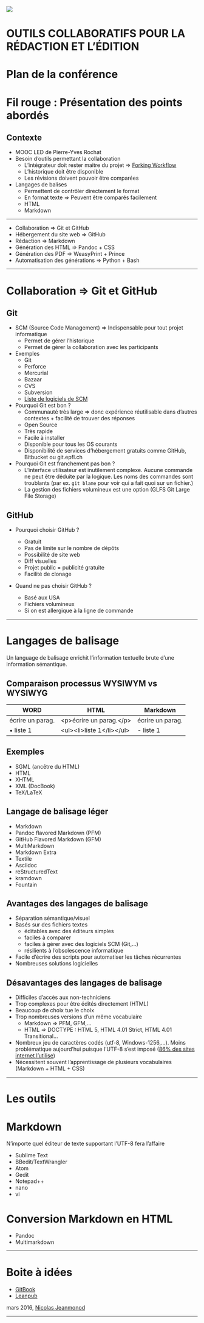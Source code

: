 
![](http://pyrochat.github.io/mooc-led/statiques/images/vignette.jpg)

**OUTILS COLLABORATIFS POUR LA RÉDACTION ET L’ÉDITION**
========================================

**Plan de la conférence**
========================================



# Fil rouge : Présentation des points abordés

## Contexte

- MOOC LED de Pierre-Yves Rochat
- Besoin d’outils permettant la collaboration
	- L’intégrateur doit rester maitre du projet ⇒ [Forking Workflow][1]
	- L’historique doit être disponible
	- Les révisions doivent pouvoir être comparées
- Langages de balises
	- Permettent de contrôler directement le format
	- En format texte ⇒ Peuvent être comparés facilement
	- HTML
	- Markdown


---

- Collaboration ⇒ Git et GitHub
- Hébergement du site web ⇒ GitHub
- Rédaction ⇒ Markdown
- Génération des HTML ⇒ Pandoc + CSS
- Génération des PDF ⇒ WeasyPrint + Prince
- Automatisation des générations ⇒ Python + Bash


---

# Collaboration ⇒ Git et GitHub

## Git

- SCM (Source Code Management) ⇒ Indispensable pour tout projet informatique
	- Permet de gérer l’historique
	- Permet de gérer la collaboration avec les participants
- Exemples
	- Git
	- Perforce
	- Mercurial
	- Bazaar
	- CVS
	- Subversion
	- [Liste de logiciels de SCM][2]
- Pourquoi Git est bon ?
	- Communauté très large ⇒ donc expérience réutilisable dans d’autres contextes + facilité de trouver des réponses
	- Open Source
	- Très rapide
	- Facile à installer
	- Disponible pour tous les OS courants
	- Disponibilité de services d’hébergement gratuits comme GitHub, Bitbucket ou git.epfl.ch
- Pourquoi Git est franchement pas bon ?
	- L’interface utilisateur est inutilement complexe. Aucune commande ne peut être déduite par la logique. Les noms des commandes sont troublants (par ex. `git blame` pour voir qui a fait quoi sur un fichier.)
	- La gestion des fichiers volumineux est une option (GLFS Git Large File Storage)

## GitHub

- Pourquoi choisir GitHub ?
	- Gratuit
	- Pas de limite sur le nombre de dépôts
	- Possibilité de site web
	- Diff visuelles
	- Projet public = publicité gratuite
	- Facilité de clonage

- Quand ne pas choisir GitHub ?
	- Basé aux USA
	- Fichiers volumineux
	- Si on est allergique à la ligne de commande

---

# Langages de balisage

Un language de balisage enrichit l’information textuelle brute d’une information sémantique.

## Comparaison processus WYSIWY**M** vs WYSIWY**G**

| WORD             | HTML                                  | Markdown         |
| --               | --                                    | --               |
| écrire un parag. | &lt;p>écrire un parag.&lt;/p>         | écrire un parag. |
| • liste 1        | &lt;ul>&lt;li>liste 1&lt;/li>&lt;/ul> | - liste 1        |

## Exemples

- SGML (ancêtre du HTML)
- HTML
- XHTML
- XML (DocBook)
- TeX/LaTeX

## Langage de balisage léger

- Markdown
- Pandoc flavored Markdown (PFM)
- GitHub Flavored Markdown (GFM)
- MultiMarkdown
- Markdown Extra
- Textile
- Asciidoc
- reStructuredText
- kramdown
- Fountain

## Avantages des langages de balisage

- Séparation sémantique/visuel
- Basés sur des fichiers textes
	- éditables avec des éditeurs simples
	- faciles à comparer
	- faciles à gérer avec des logiciels SCM (Git,...)
	- résilients à l’obsolescence informatique
- Facile d’écrire des scripts pour automatiser les tâches récurrentes
- Nombreuses solutions logicielles

## Désavantages des langages de balisage

- Difficiles d’accès aux non-techniciens
- Trop complexes pour être édités directement (HTML)
- Beaucoup de choix tue le choix
- Trop nombreuses versions d’un même vocabulaire
	- Markdown ⇒ PFM, GFM,...
	- HTML ⇒ DOCTYPE : HTML 5, HTML 4.01 Strict, HTML 4.01 Transitional...
- Nombreux jeu de caractères codés (utf-8, Windows-1256,...). Moins problématique aujourd’hui puisque l’UTF-8 s’est imposé ([86% des sites internet l’utilise][3])
- Nécessitent souvent l’apprentissage de plusieurs vocabulaires (Markdown + HTML + CSS)

---

# Les outils

# Markdown

N’importe quel éditeur de texte supportant l’UTF-8 fera l’affaire

- Sublime Text
- BBedit/TextWrangler
- Atom
- Gedit
- Notepad++
- nano
- vi

# Conversion Markdown en HTML

- Pandoc
- Multimarkdown












---

# Boite à idées

- [GitBook](https://www.gitbook.com/)
- [Leanpub](https://leanpub.com/)



mars 2016, [Nicolas Jeanmonod](nicolas.jeanmonod@gmail.com)

---

[1]: https://www.atlassian.com/git/tutorials/comparing-workflows/forking-workflow
[2]: https://en.wikipedia.org/wiki/List_of_version_control_software
[3]: https://fr.wikipedia.org/wiki/UTF-8

